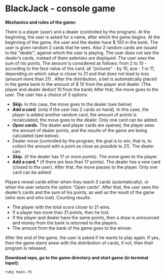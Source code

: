 # BlackJack - console game

**Mechanics and rules of the game:**

There is a player (user) and a dealer (controlled by the program).
At the beginning, the user is asked for a name, after which the game begins.
At the beginning of the game, the user and the dealer have $ 100 in the bank.
The user is given random 2 cards that he sees.
Also 2 random cards are issued to the "dealer", against which the user is playing. The user does not see the dealer’s cards, instead of them asterisks are displayed.
The user sees the sum of his points. The amount is considered as follows: from 2 to 10 - according to the face value of the card, all “pictures” - by 10, ace - 1 or 11, depending on which value is closer to 21 and that does not lead to loss (amount more than 21) .
After the distribution, a bet is automatically placed in the game bank in the amount of $ 10 from the player and dealer. (The player and dealer deduct 10 from the bank)
After that, the move goes to the user. The user has a choice of 3 options:
- __*Skip.*__ In this case, the move goes to the dealer (see below)
- __*Add a card.*__ (only if the user has 2 cards on hand). In this case, the player is added another random card, the amount of points is recalculated, the move goes to the dealer. Only one card can be added.
- __*Open cards.*__ The dealer and player cards are opened, the player sees the amount of dealer points, and the results of the game are being calculated (see below).
- Dealer move (controlled by the program, the goal is to win, that is, to collect the amount with a point as close as possible to 21). The dealer can:
- __*Skip.*__ (if the dealer has 17 or more points). The move goes to the player.
- __Add a card.*__ (if there are less than 17 points). The dealer has a new card (closed to the user). After that, the move passes to the player. Only one card can be added.

Players reveal cards either when they reach 3 cards (automatically), or when the user selects the option “Open cards”. After that, the user sees the dealer’s cards and the sum of his points, as well as the result of the game (who won and who lost).
Counting results:

- The player with the total score closer to 21 wins.
- If a player has more than 21 points, then he lost.
- If the player and dealer have the same points, then a draw is announced and money from the bank is returned to the players.
- The amount from the bank of the game goes to the winner.

After the end of the game, the user is asked if he wants to play again. If yes, then the game starts anew with the distribution of cards, if not, then their program is released.



**Download repo, go to the game directory and start game (in terminal input):**
```
ruby main.rb
```
